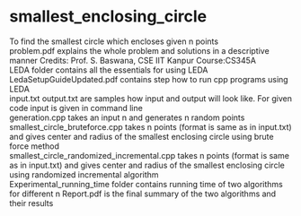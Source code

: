 # smallest_enclosing_circle
To find the smallest circle which encloses given n points  
problem.pdf explains the whole problem and solutions in a descriptive manner Credits: Prof. S. Baswana, CSE IIT Kanpur		 Course:CS345A  
LEDA folder contains all the essentials for using LEDA  
LedaSetupGuideUpdated.pdf contains step how to run cpp programs using LEDA  
input.txt output.txt are samples how input and output will look like. For given code input is given in command line  
generation.cpp takes an input n and generates n random points  
smallest_circle_bruteforce.cpp takes n points (format is same as in input.txt) and gives center and radius of the smallest enclosing circle using brute force method  
smallest_circle_randomized_incremental.cpp takes n points (format is same as in input.txt) and gives center and radius of the smallest enclosing circle using randomized incremental algorithm  
Experimental_running_time folder contains running time of two algorithms for different n
Report.pdf is the final summary of the two algorithms and their results 
